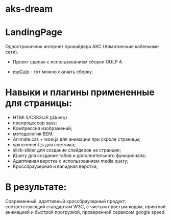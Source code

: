 # aks-dream


# LandingPage 

Одностраничник интернет провайдера АКС (Алматинские кабельные сети).


- Проект сделан с использвоанием сборки GULP 4.
* [myGulp](https://github.com/asianspirit/myGulp) - тут можно скачать сборку.

# Навыки и плагины примененные для страницы:

- HTML5/CSS3/JS (jQuery)
- препроцессор sass;
- Компрессия изображений;
- методология BEM;
- Animate.css + wow.js для анимации при скроле страницы;
- spincrement.js для счетчика;
- slick-slider для создание слайдеров на странцие;
- jQuery для создание табов и дополнительного функционала;
- Адаптивная верстка с использованием media query;
- Кроссбраузерная и валидная верстка;


# В результате:
 Современный, адаптивный кроссбраузерный продукт, соответствующий стандартам W3C, с чистым простым кодом, приятной анимацией и быстрой прогрузкой, проверенной сервисом google speed.
